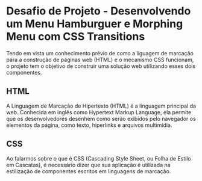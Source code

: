 # Desafio de Projeto - Desenvolvendo um Menu Hamburguer e Morphing Menu com CSS Transitions

Tendo em vista um conhecimento prévio de como a liguagem de marcação para a construção de páginas web (HTML) e o mecanismo CSS funcionam, o projeto tem o objetivo de construir uma solução web utilizando esses dois componentes. 

## HTML

A Linguagem de Marcação de Hipertexto (HTML) é a linguagem principal da web. Conhecida em inglês como Hypertext Markup Language, ela permite que os desenvolvedores desenhem como serão exibidos pelo navegador os elementos da página, como texto, hiperlinks e arquivos multimídia.

## CSS

Ao falarmos sobre o que é CSS (Cascading Style Sheet, ou Folha de Estilo em Cascatas), é necessário dizer que sua aplicação é utilizada na estilização de componentes escritos em linguagens de marcação.